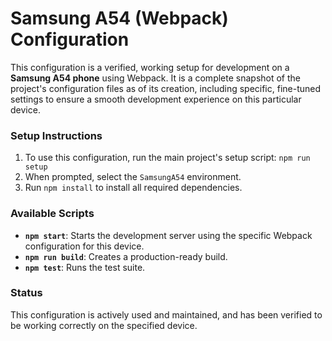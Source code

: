 # Samsung A54 (Webpack) Configuration

This configuration is a verified, working setup for development on a **Samsung A54 phone** using Webpack. It is a complete snapshot of the project's configuration files as of its creation, including specific, fine-tuned settings to ensure a smooth development experience on this particular device.

### Setup Instructions

1.  To use this configuration, run the main project's setup script: `npm run setup`
2.  When prompted, select the `SamsungA54` environment.
3.  Run `npm install` to install all required dependencies.

### Available Scripts

- **`npm start`**: Starts the development server using the specific Webpack configuration for this device.
- **`npm run build`**: Creates a production-ready build.
- **`npm test`**: Runs the test suite.

### Status

This configuration is actively used and maintained, and has been verified to be working correctly on the specified device.
